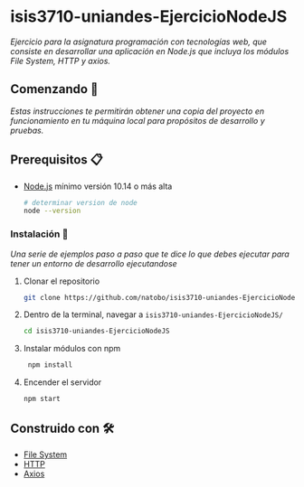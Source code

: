 # isis3710-uniandes-EjercicioNodeJS

_Ejercicio para la asignatura programación con tecnologías web, que consiste en desarrollar una aplicación en Node.js que incluya los módulos File System, HTTP y axios._

## Comenzando 🚀

_Estas instrucciones te permitirán obtener una copia del proyecto en funcionamiento en tu máquina local para propósitos de desarrollo y pruebas._

## Prerequisitos 📋

- [Node.js](https://nodejs.org) mínimo versión 10.14 o más alta

  ```bash
  # determinar version de node
  node --version
  ```

### Instalación 🔧

_Una serie de ejemplos paso a paso que te dice lo que debes ejecutar para tener un entorno de desarrollo ejecutandose_

1. Clonar el repositorio

   ```bash
   git clone https://github.com/natobo/isis3710-uniandes-EjercicioNodeJS
   ```

2. Dentro de la terminal, navegar a `isis3710-uniandes-EjercicioNodeJS/`
   ```bash
   cd isis3710-uniandes-EjercicioNodeJS
   ```
3. Instalar módulos con npm
   ```bash
    npm install
   ```
4. Encender el servidor
   ```bash
   npm start
   ```

## Construido con 🛠️

- [File System](https://nodejs.org/api/fs.html)
- [HTTP](https://nodejs.org/api/http.html)
- [Axios](https://www.npmjs.com/package/axios)
